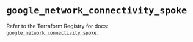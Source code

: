 # `google_network_connectivity_spoke`

Refer to the Terraform Registry for docs: [`google_network_connectivity_spoke`](https://registry.terraform.io/providers/hashicorp/google/6.32.0/docs/resources/network_connectivity_spoke).
